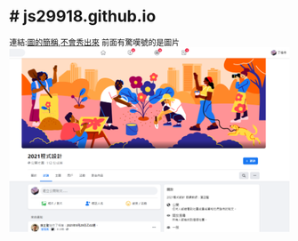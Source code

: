 \# js29918.github.io
====================

連結:[圖的簡稱,不會秀出來](week01-1.png)
前面有驚嘆號的是圖片 ![圖的簡稱,不會秀出來](week01-1.png)
